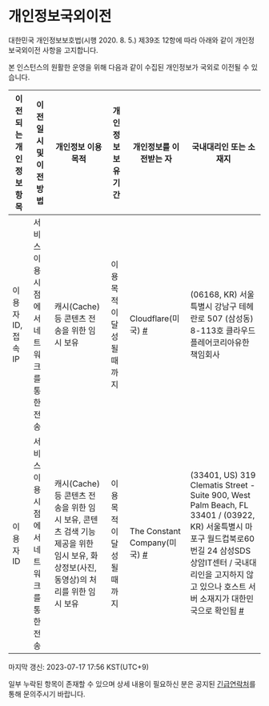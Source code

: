 # 개인정보국외이전
대한민국 개인정보보호법(시행 2020. 8. 5.) 제39조 12항에 따라 아래와 같이 개인정보국외이전 사항을 고지합니다.

본 인스턴스의 원활한 운영을 위해 다음과 같이 수집된 개인정보가 국외로 이전될 수 있습니다.

| 이전되는 개인정보 항목 | 이전일시 및 이전방법                      | 개인정보 이용 목적                                                    | 개인정보 보유 기간         | 개인정보를 이전받는 자     | 국내대리인 또는 소재지                                                                       |
|------------------------|-------------------------------------------|-----------------------------------------------------------------------|----------------------------|----------------------------|----------------------------------------------------------------------------------------------|
| 이용자 ID, 접속 IP     | 서비스 이용 시점에서 네트워크를 통한 전송 | 캐시(Cache) 등 콘텐츠 전송을 위한 임시 보유 | 이용 목적이 달성될 때 까지 | Cloudflare(미국) [#](https://www.cloudflare.com/)           | (06168, KR) 서울특별시 강남구 테헤란로 507 (삼성동) 8-113호 클라우드플레어코리아유한책임회사 |
| 이용자 ID              | 서비스 이용 시점에서 네트워크를 통한 전송 | 캐시(Cache) 등 콘텐츠 전송을 위한 임시 보유, 콘텐츠 검색 기능 제공을 위한 임시 보유, 화상정보(사진, 동영상)의 처리를 위한 임시 보유          | 이용 목적이 달성될 때 까지 | The Constant Company(미국) [#](https://vultr.com/) | (33401, US) 319 Clematis Street - Suite 900, West Palm Beach, FL 33401 / (03922, KR) 서울특별시 마포구 월드컵북로60번길 24 삼성SDS 상암IT센터 / 국내대리인을 고지하지 않고 있으나 호스트 서버 소재지가 대한민국으로 확인됨 [#](https://www.peeringdb.com/asn/20473)                  |

마지막 갱신: 2023-07-17 17:56 KST(UTC+9)

일부 누락된 항목이 존재할 수 있으며 상세 내용이 필요하신 분은 공지된 [긴급연락처](site_terms.md)를 통해 문의주시기 바랍니다.
